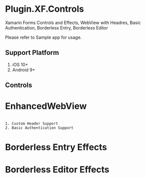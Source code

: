 # Plugin.XF.Controls
Xamarin Forms Controls and Effects, WebView with Headres, Basic Authentication, Borderless Entry, Borderless Editor

Please refer to Sample app for usage.

## Support Platform
1. iOS 10+
2. Android 9+


## Controls
# EnhancedWebView
<code>
1. Custom Header Support
2. Basic Authentication Support
</code>

# Borderless Entry Effects
# Borderless Editor Effects